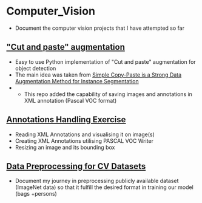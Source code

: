 # Computer_Vision
- Document the computer vision projects that I have attempted so far

## ["Cut and paste" augmentation](https://github.com/chongjunn-tech/Computer_Vision/tree/master/cut_paste_image_augmentation)
- Easy to use Python implementation of "Cut and paste" augmentation for object detection
- The main idea was taken from [Simple Copy-Paste is a Strong Data Augmentation Method for Instance Segmentation](https://arxiv.org/pdf/2012.07177v1.pdf)
- - This repo added the capability of saving images and annotations in XML annotation (Pascal VOC format)
## [Annotations Handling Exercise](https://github.com/chongjunn-tech/Computer_Vision/tree/main/Annotations_Handling_Exercise)
- Reading XML Annotations and visualising it on image(s)
- Creating XML Annotations utilising PASCAL VOC Writer
- Resizing an image and its bounding box
## [Data Preprocessing for CV Datasets](https://github.com/chongjunn-tech/Computer_Vision/tree/main/Data_Preprocessing_For_CV_Datasets/ImageNet)
- Document my journey in preprocessing publicly available dataset (ImageNet data) so that it fulfill the desired format in training our model (bags +persons)
